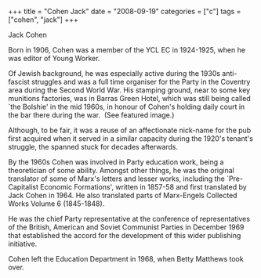 +++
title = "Cohen Jack"
date = "2008-09-19"
categories = ["c"]
tags = ["cohen", "jack"]
+++

Jack Cohen

Born in 1906, Cohen was a member of the YCL EC in 1924-1925, when he was editor of Young Worker. 

Of Jewish background, he was especially active during the 1930s anti-fascist struggles and was a full time organiser for the Party in the Coventry area during the Second World War. His stamping ground, near to some key munitions factories, was in Barras Green Hotel, which was still being called \`the Bolshie' in the mid 1960s, in honour of Cohen's holding daily court in the bar there during the war.  (See featured image.)

Although, to be fair, it was a reuse of an affectionate nick-name for the pub first acquired when it served in a similar capacity during the 1920's tenant's struggle, the spanned stuck for decades afterwards. 

By the 1960s Cohen was involved in Party education work, being a theoretician of some ability. Amongst other things, he was the original translator of some of Marx's letters and lesser works, including the \`Pre-Capitalist Economic Formations', written in 1857-58 and first translated by Jack Cohen in 1964. He also translated parts of Marx-Engels Collected Works Volume 6 (1845-1848).

He was the chief Party representative at the conference of representatives of the British, American and Soviet Communist Parties in December 1969 that established the accord for the development of this wider publishing initiative.

Cohen left the Education Department in 1968, when Betty Matthews took over.

